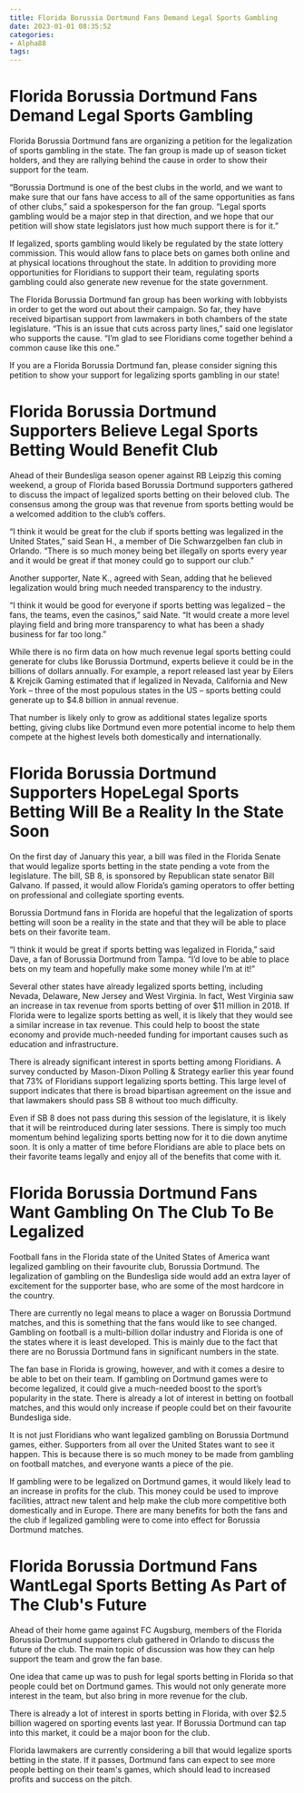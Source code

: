 ```yaml
---
title: Florida Borussia Dortmund Fans Demand Legal Sports Gambling
date: 2023-01-01 08:35:52
categories:
- Alpha88
tags:
---
```



#  Florida Borussia Dortmund Fans Demand Legal Sports Gambling

 Florida Borussia Dortmund fans are organizing a petition for the legalization of sports gambling in the state. The fan group is made up of season ticket holders, and they are rallying behind the cause in order to show their support for the team.

“Borussia Dortmund is one of the best clubs in the world, and we want to make sure that our fans have access to all of the same opportunities as fans of other clubs,” said a spokesperson for the fan group. “Legal sports gambling would be a major step in that direction, and we hope that our petition will show state legislators just how much support there is for it.”

If legalized, sports gambling would likely be regulated by the state lottery commission. This would allow fans to place bets on games both online and at physical locations throughout the state. In addition to providing more opportunities for Floridians to support their team, regulating sports gambling could also generate new revenue for the state government.

The Florida Borussia Dortmund fan group has been working with lobbyists in order to get the word out about their campaign. So far, they have received bipartisan support from lawmakers in both chambers of the state legislature. “This is an issue that cuts across party lines,” said one legislator who supports the cause. “I’m glad to see Floridians come together behind a common cause like this one.”

If you are a Florida Borussia Dortmund fan, please consider signing this petition to show your support for legalizing sports gambling in our state!

#  Florida Borussia Dortmund Supporters Believe Legal Sports Betting Would Benefit Club

Ahead of their Bundesliga season opener against RB Leipzig this coming weekend, a group of Florida based Borussia Dortmund supporters gathered to discuss the impact of legalized sports betting on their beloved club. The consensus among the group was that revenue from sports betting would be a welcomed addition to the club’s coffers.

“I think it would be great for the club if sports betting was legalized in the United States,” said Sean H., a member of Die Schwarzgelben fan club in Orlando. “There is so much money being bet illegally on sports every year and it would be great if that money could go to support our club.”

Another supporter, Nate K., agreed with Sean, adding that he believed legalization would bring much needed transparency to the industry.

“I think it would be good for everyone if sports betting was legalized – the fans, the teams, even the casinos,” said Nate. “It would create a more level playing field and bring more transparency to what has been a shady business for far too long.”

While there is no firm data on how much revenue legal sports betting could generate for clubs like Borussia Dortmund, experts believe it could be in the billions of dollars annually. For example, a report released last year by Eilers & Krejcik Gaming estimated that if legalized in Nevada, California and New York – three of the most populous states in the US – sports betting could generate up to $4.8 billion in annual revenue.

That number is likely only to grow as additional states legalize sports betting, giving clubs like Dortmund even more potential income to help them compete at the highest levels both domestically and internationally.

#  Florida Borussia Dortmund Supporters HopeLegal Sports Betting Will Be a Reality In the State Soon

On the first day of January this year, a bill was filed in the Florida Senate that would legalize sports betting in the state pending a vote from the legislature. The bill, SB 8, is sponsored by Republican state senator Bill Galvano. If passed, it would allow Florida’s gaming operators to offer betting on professional and collegiate sporting events.

Borussia Dortmund fans in Florida are hopeful that the legalization of sports betting will soon be a reality in the state and that they will be able to place bets on their favorite team.

“I think it would be great if sports betting was legalized in Florida,” said Dave, a fan of Borussia Dortmund from Tampa. “I’d love to be able to place bets on my team and hopefully make some money while I’m at it!”

Several other states have already legalized sports betting, including Nevada, Delaware, New Jersey and West Virginia. In fact, West Virginia saw an increase in tax revenue from sports betting of over $11 million in 2018. If Florida were to legalize sports betting as well, it is likely that they would see a similar increase in tax revenue. This could help to boost the state economy and provide much-needed funding for important causes such as education and infrastructure.

There is already significant interest in sports betting among Floridians. A survey conducted by Mason-Dixon Polling & Strategy earlier this year found that 73% of Floridians support legalizing sports betting. This large level of support indicates that there is broad bipartisan agreement on the issue and that lawmakers should pass SB 8 without too much difficulty.

Even if SB 8 does not pass during this session of the legislature, it is likely that it will be reintroduced during later sessions. There is simply too much momentum behind legalizing sports betting now for it to die down anytime soon. It is only a matter of time before Floridians are able to place bets on their favorite teams legally and enjoy all of the benefits that come with it.

#  Florida Borussia Dortmund Fans Want Gambling On The Club To Be Legalized

Football fans in the Florida state of the United States of America want legalized gambling on their favourite club, Borussia Dortmund. The legalization of gambling on the Bundesliga side would add an extra layer of excitement for the supporter base, who are some of the most hardcore in the country.

There are currently no legal means to place a wager on Borussia Dortmund matches, and this is something that the fans would like to see changed. Gambling on football is a multi-billion dollar industry and Florida is one of the states where it is least developed. This is mainly due to the fact that there are no Borussia Dortmund fans in significant numbers in the state.

The fan base in Florida is growing, however, and with it comes a desire to be able to bet on their team. If gambling on Dortmund games were to become legalized, it could give a much-needed boost to the sport’s popularity in the state. There is already a lot of interest in betting on football matches, and this would only increase if people could bet on their favourite Bundesliga side.

It is not just Floridians who want legalized gambling on Borussia Dortmund games, either. Supporters from all over the United States want to see it happen. This is because there is so much money to be made from gambling on football matches, and everyone wants a piece of the pie.

If gambling were to be legalized on Dortmund games, it would likely lead to an increase in profits for the club. This money could be used to improve facilities, attract new talent and help make the club more competitive both domestically and in Europe. There are many benefits for both the fans and the club if legalized gambling were to come into effect for Borussia Dortmund matches.

#  Florida Borussia Dortmund Fans WantLegal Sports Betting As Part of The Club's Future

Ahead of their home game against FC Augsburg, members of the Florida Borussia Dortmund supporters club gathered in Orlando to discuss the future of the club. The main topic of discussion was how they can help support the team and grow the fan base.

One idea that came up was to push for legal sports betting in Florida so that people could bet on Dortmund games. This would not only generate more interest in the team, but also bring in more revenue for the club.

There is already a lot of interest in sports betting in Florida, with over $2.5 billion wagered on sporting events last year. If Borussia Dortmund can tap into this market, it could be a major boon for the club.

Florida lawmakers are currently considering a bill that would legalize sports betting in the state. If it passes, Dortmund fans can expect to see more people betting on their team's games, which should lead to increased profits and success on the pitch.